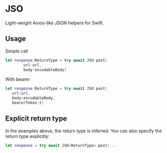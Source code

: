 # JSO

 Light-weight Axios-like JSON helpers for Swift.
 
 ## Usage 
 
 Simple call
 
 ```swift
 let response:ReturnType = try await JSO.post(
         url:url,
         body:encodableBody)
 ```
 
 With bearer 
 
 ```swift
 let response:ReturnType = try await JSO.post(
    url:url,
    body:encodableBody,
    bearerToken:t)
```
 
 ## Explicit return type 
 In the examples above, the return type is inferred. You can also specify the return type explicitly:
 
 ```swift
 let response = try await JSO<ReturnType>.post(...
 ```
 
 
